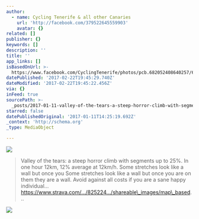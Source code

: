 ```yaml
---
author:
  - name: Cycling Tenerife & all other Canaries
    url: 'http://facebook.com/379522645559903'
    avatar: {}
related: []
publisher: {}
keywords: []
description: ''
title: ''
app_links: []
isBasedOnUrl: >-
  https://www.facebook.com/CyclingTenerife/photos/pcb.682052408640257/682052178640280/?type=3&theater
datePublished: '2017-02-22T19:45:29.740Z'
dateModified: '2017-02-22T19:45:22.456Z'
via: {}
inFeed: true
sourcePath: >-
  _posts/2017-01-11-valley-of-the-tears-a-steep-horror-climb-with-segments-up-t.md
starred: false
datePublishedOriginal: '2017-01-11T14:25:19.692Z'
_context: 'http://schema.org'
_type: MediaObject

---
```

![](https://the-grid-user-content.s3-us-west-2.amazonaws.com/d7a98b04-5b55-40cc-a1d9-4ee9cf80f58b.jpg)

> Valley of the tears: a steep horror climb with segments up to 25%. In one hour 12km, 12% average at 12km/h. Some stretches look like a wall but once you Some stretches look like a wall but once you are on them they are a wall. Avoid against all costs if you are a sane happy individual...
> https://www.strava.com/.../825224.../shareable\_images/map\_based...

![](https://the-grid-user-content.s3-us-west-2.amazonaws.com/ba6a9319-4636-48d8-a58b-fcb0755781c3.jpg)